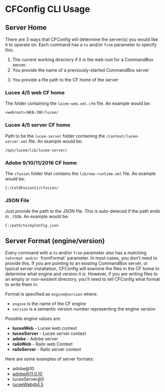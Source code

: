 # CFConfig CLI Usage

## Server Home

There are 3 ways that CFConfig will determine the server(s) you would like it to operate on.  Each command has a `to` and/or `from` parameter to specify this.

1. The current working directory if it is the web root for a CommandBox server.
2. You provide the name of a previously-started CommandBox server
3) You provide a file path to the CF home of the server


### Lucee 4/5 web CF home
The folder containing the `lucee-web.xml.cfm` file.
An example would be:
```
<webroot>/WEB-INF/lucee/
```

### Lucee 4/5 server CF home
Path to be the `lucee-server` folder containing the `/context/lucee-server.xml` file.
An example would be:
```
/opt/lucee/lib/lucee-server/
```

### Adobe 9/10/11/2016 CF home
The `cfusion` folder that contains the `lib/neo-runtime.xml` file.
An example would be:
```
C:/ColdFusion11/cfusion/
```

### JSON File
Just provide the path to the JSON file.  This is auto-deteced if the path ends in `.JSON`. 
 An example would be:
```
C:/path/to/myConfig.json
```

## Server Format (engine/version)

Every command with a `to` and/or `from` parameter also has a matching `toFormat and/or `fromFormat` parameter.  In most cases, you don't need to provide this.  If you are pointing to an existing CommandBox server, or typical server installation, CFConfig will examine the files in the CF home to determine what engine and version it is.  However, if you are writing files to an empty or non-existent directory, you'll need to tell CFConfig what format to write them in.  

Format is specified as `engine@version` where:
- `engine` is the name of the CF engine
- `version` is a semantic version number representing the engine version

Possible engine values are:
- **luceeWeb** - Lucee web context
- **luceeServer** - Lucee server context
- **adobe** - Adobe server
- **railoWeb** - Railo web Context
- **railoServer** - Railo server context

Here are some examples of server formats:
- adobe@10
- adobe@11.0.10
- luceeServer@5
- luceeWeb@4.5